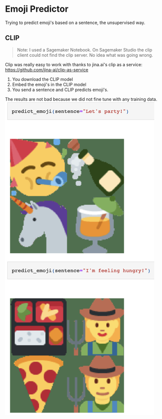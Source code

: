 # Emoji Predictor

Trying to predict emoji's based on a sentence, the unsupervised way.

## CLIP

> Note: I used a Sagemaker Notebook. On Sagemaker Studio the clip client could not find the clip server. No idea what was going wrong.

Clip was really easy to work with thanks to jina.ai's clip as a service: https://github.com/jina-ai/clip-as-service 

1) You download the CLIP model
2) Embed the emoji's in the CLIP model
3) You send a sentence and CLIP predicts emoji's.

The results are not bad because we did not fine tune with any training data.
![image description](assets/clip.png)
